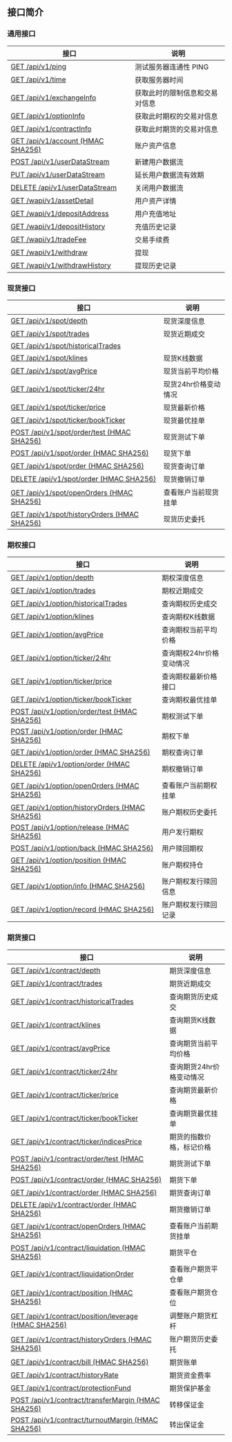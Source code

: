 ## 接口简介
### 通用接口
接口 | 说明
-------------- | -------------- 
[GET /api/v1/ping](https://github.com/openjex/jex-official-api-docs/blob/master/rest-api.md#%E6%B5%8B%E8%AF%95%E6%9C%8D%E5%8A%A1%E5%99%A8%E8%BF%9E%E9%80%9A%E6%80%A7-ping) | 测试服务器连通性 PING  
[GET /api/v1/time](https://github.com/JexApi/jex-official-api-docs/blob/master/rest-api.md#%E8%8E%B7%E5%8F%96%E6%9C%8D%E5%8A%A1%E5%99%A8%E6%97%B6%E9%97%B4) | 获取服务器时间
[GET /api/v1/exchangeInfo](https://github.com/JexApi/jex-official-api-docs/blob/master/rest-api.md#%E4%BA%A4%E6%98%93%E5%AF%B9%E4%BF%A1%E6%81%AF) | 获取此时的限制信息和交易对信息 
[GET /api/v1/optionInfo](https://github.com/JexApi/jex-official-api-docs/blob/master/rest-api.md#%E6%9C%9F%E6%9D%83%E4%BA%A4%E6%98%93%E5%AF%B9%E4%BF%A1%E6%81%AF) | 获取此时期权的交易对信息
[GET /api/v1/contractInfo](https://github.com/JexApi/jex-official-api-docs/blob/master/rest-api.md#%E6%9C%9F%E8%B4%A7%E4%BA%A4%E6%98%93%E5%AF%B9%E4%BF%A1%E6%81%AF) | 获取此时期货的交易对信息
[GET /api/v1/account (HMAC SHA256)](https://github.com/JexApi/jex-official-api-docs/blob/master/rest-api.md#%E8%B4%A6%E6%88%B7%E4%BF%A1%E6%81%AF-user_data) | 账户资产信息 
[POST /api/v1/userDataStream](https://github.com/JexApi/jex-official-api-docs/blob/master/rest-api.md#%E6%96%B0%E5%BB%BA%E7%94%A8%E6%88%B7%E6%95%B0%E6%8D%AE%E6%B5%81-user_stream) | 新建用户数据流
[PUT /api/v1/userDataStream](https://github.com/JexApi/jex-official-api-docs/blob/master/rest-api.md#keepalive-user_stream) | 延长用户数据流有效期
[DELETE /api/v1/userDataStream](https://github.com/JexApi/jex-official-api-docs/blob/master/rest-api.md#%E5%85%B3%E9%97%AD%E7%94%A8%E6%88%B7%E6%95%B0%E6%8D%AE%E6%B5%81-user_stream) | 关闭用户数据流
[GET /wapi/v1/assetDetail](https://github.com/JexApi/jex-official-api-docs/blob/master/rest-api.md#%E7%94%A8%E6%88%B7%E8%B5%84%E4%BA%A7%E8%AF%A6%E6%83%85-user_data) | 用户资产详情
[GET /wapi/v1/depositAddress](https://github.com/JexApi/jex-official-api-docs/blob/master/rest-api.md#%E7%94%A8%E6%88%B7%E5%85%85%E5%80%BC%E5%9C%B0%E5%9D%80-user_data) | 用户充值地址
[GET /wapi/v1/depositHistory](https://github.com/JexApi/jex-official-api-docs/blob/master/rest-api.md#%E7%94%A8%E6%88%B7%E5%85%85%E5%80%BC%E5%8E%86%E5%8F%B2%E8%AE%B0%E5%BD%95-user_data) | 充值历史记录 
[GET /wapi/v1/tradeFee](https://github.com/JexApi/jex-official-api-docs/blob/master/rest-api.md#%E7%94%A8%E6%88%B7%E4%BA%A4%E6%98%93%E6%89%8B%E7%BB%AD%E8%B4%B9-user_data) | 交易手续费 
[GET /wapi/v1/withdraw](https://github.com/JexApi/jex-official-api-docs/blob/master/rest-api.md#%E7%94%A8%E6%88%B7%E6%8F%90%E7%8E%B0-user_data) | 提现 
[GET /wapi/v1/withdrawHistory](https://github.com/JexApi/jex-official-api-docs/blob/master/rest-api.md#%E7%94%A8%E6%88%B7%E6%8F%90%E7%8E%B0%E5%8E%86%E5%8F%B2%E8%AE%B0%E5%BD%95-user_data) | 提现历史记录 

### 现货接口
接口 | 说明
-------------- | -------------- 
[GET /api/v1/spot/depth](https://github.com/JexApi/jex-official-api-docs/blob/master/rest-api.md#%E7%8E%B0%E8%B4%A7%E6%B7%B1%E5%BA%A6%E4%BF%A1%E6%81%AF) | 现货深度信息
[GET /api/v1/spot/trades](https://github.com/JexApi/jex-official-api-docs/blob/master/rest-api.md#%E7%8E%B0%E8%B4%A7%E8%BF%91%E6%9C%9F%E6%88%90%E4%BA%A4) | 现货近期成交
[GET /api/v1/spot/historicalTrades](https://github.com/JexApi/jex-official-api-docs/blob/master/rest-api.md#%E6%9F%A5%E8%AF%A2%E7%8E%B0%E8%B4%A7%E5%8E%86%E5%8F%B2%E6%88%90%E4%BA%A4market_data) | 
[GET /api/v1/spot/klines](https://github.com/JexApi/jex-official-api-docs/blob/master/rest-api.md#%E7%8E%B0%E8%B4%A7k%E7%BA%BF%E6%95%B0%E6%8D%AE) | 现货K线数据
[GET /api/v1/spot/avgPrice](https://github.com/JexApi/jex-official-api-docs/blob/master/rest-api.md#%E7%8E%B0%E8%B4%A7%E5%BD%93%E5%89%8D%E5%B9%B3%E5%9D%87%E4%BB%B7%E6%A0%BC) | 现货当前平均价格
[GET /api/v1/spot/ticker/24hr](https://github.com/JexApi/jex-official-api-docs/blob/master/rest-api.md#%E7%8E%B0%E8%B4%A724hr%E4%BB%B7%E6%A0%BC%E5%8F%98%E5%8A%A8%E6%83%85%E5%86%B5) | 现货24hr价格变动情况
[GET /api/v1/spot/ticker/price](https://github.com/JexApi/jex-official-api-docs/blob/master/rest-api.md#%E7%8E%B0%E8%B4%A7%E6%9C%80%E6%96%B0%E4%BB%B7%E6%A0%BC%E6%8E%A5%E5%8F%A3) | 现货最新价格
[GET /api/v1/spot/ticker/bookTicker](https://github.com/JexApi/jex-official-api-docs/blob/master/rest-api.md#%E7%8E%B0%E8%B4%A7%E6%9C%80%E4%BC%98%E6%8C%82%E5%8D%95%E6%8E%A5%E5%8F%A3) | 现货最优挂单
[POST /api/v1/spot/order/test (HMAC SHA256)](https://github.com/JexApi/jex-official-api-docs/blob/master/rest-api.md#%E7%8E%B0%E8%B4%A7%E6%B5%8B%E8%AF%95%E4%B8%8B%E5%8D%95%E6%8E%A5%E5%8F%A3-trade) | 现货测试下单
[POST /api/v1/spot/order  (HMAC SHA256)](https://github.com/JexApi/jex-official-api-docs/blob/master/rest-api.md#%E7%8E%B0%E8%B4%A7%E4%B8%8B%E5%8D%95--trade) | 现货下单 
[GET /api/v1/spot/order (HMAC SHA256)](https://github.com/JexApi/jex-official-api-docs/blob/master/rest-api.md#%E7%8E%B0%E8%B4%A7%E6%9F%A5%E8%AF%A2%E8%AE%A2%E5%8D%95-user_data) | 现货查询订单
[DELETE /api/v1/spot/order  (HMAC SHA256)](https://github.com/JexApi/jex-official-api-docs/blob/master/rest-api.md#%E7%8E%B0%E8%B4%A7%E6%92%A4%E9%94%80%E8%AE%A2%E5%8D%95-trade) | 现货撤销订单 
[GET /api/v1/spot/openOrders  (HMAC SHA256)](https://github.com/JexApi/jex-official-api-docs/blob/master/rest-api.md#%E6%9F%A5%E7%9C%8B%E8%B4%A6%E6%88%B7%E5%BD%93%E5%89%8D%E7%8E%B0%E8%B4%A7%E6%8C%82%E5%8D%95-user_data) | 查看账户当前现货挂单 
[GET /api/v1/spot/historyOrders  (HMAC SHA256)](https://github.com/JexApi/jex-official-api-docs/blob/master/rest-api.md#%E8%B4%A6%E6%88%B7%E7%8E%B0%E8%B4%A7%E5%8E%86%E5%8F%B2%E5%A7%94%E6%89%98-user_data) | 现货历史委托
 


### 期权接口
接口 | 说明
-------------- | -------------- 
[GET /api/v1/option/depth](https://github.com/JexApi/jex-official-api-docs/blob/master/rest-api.md#%E6%9C%9F%E6%9D%83%E6%B7%B1%E5%BA%A6%E4%BF%A1%E6%81%AF) | 期权深度信息
[GET /api/v1/option/trades](https://github.com/JexApi/jex-official-api-docs/blob/master/rest-api.md#%E6%9C%9F%E6%9D%83%E8%BF%91%E6%9C%9F%E6%88%90%E4%BA%A4) | 期权近期成交
[GET /api/v1/option/historicalTrades](https://github.com/JexApi/jex-official-api-docs/blob/master/rest-api.md#%E6%9F%A5%E8%AF%A2%E6%9C%9F%E6%9D%83%E5%8E%86%E5%8F%B2%E6%88%90%E4%BA%A4market_data) | 查询期权历史成交
[GET /api/v1/option/klines](https://github.com/JexApi/jex-official-api-docs/blob/master/rest-api.md#%E6%9F%A5%E8%AF%A2%E6%9C%9F%E6%9D%83k%E7%BA%BF%E6%95%B0%E6%8D%AE) | 查询期权K线数据
[GET /api/v1/option/avgPrice](https://github.com/JexApi/jex-official-api-docs/blob/master/rest-api.md#%E6%9F%A5%E8%AF%A2%E6%9C%9F%E6%9D%83%E5%BD%93%E5%89%8D%E5%B9%B3%E5%9D%87%E4%BB%B7%E6%A0%BC) | 查询期权当前平均价格
[GET /api/v1/option/ticker/24hr](https://github.com/JexApi/jex-official-api-docs/blob/master/rest-api.md#%E6%9F%A5%E8%AF%A2%E6%9C%9F%E6%9D%8324hr%E4%BB%B7%E6%A0%BC%E5%8F%98%E5%8A%A8%E6%83%85%E5%86%B5) | 查询期权24hr价格变动情况
[GET /api/v1/option/ticker/price](https://github.com/JexApi/jex-official-api-docs/blob/master/rest-api.md#%E6%9F%A5%E8%AF%A2%E6%9C%9F%E6%9D%83%E6%9C%80%E6%96%B0%E4%BB%B7%E6%A0%BC%E6%8E%A5%E5%8F%A3) | 查询期权最新价格接口
[GET /api/v1/option/ticker/bookTicker](https://github.com/JexApi/jex-official-api-docs/blob/master/rest-api.md#%E6%9F%A5%E8%AF%A2%E6%9C%9F%E6%9D%83%E6%9C%80%E4%BC%98%E6%8C%82%E5%8D%95%E6%8E%A5%E5%8F%A3) | 查询期权最优挂单
[POST /api/v1/option/order/test (HMAC SHA256)](https://github.com/JexApi/jex-official-api-docs/blob/master/rest-api.md#%E6%9C%9F%E6%9D%83%E6%B5%8B%E8%AF%95%E4%B8%8B%E5%8D%95%E6%8E%A5%E5%8F%A3-trade) | 期权测试下单
[POST /api/v1/option/order  (HMAC SHA256)](https://github.com/JexApi/jex-official-api-docs/blob/master/rest-api.md#%E6%9C%9F%E6%9D%83%E4%B8%8B%E5%8D%95--trade) | 期权下单 
[GET /api/v1/option/order (HMAC SHA256)](https://github.com/JexApi/jex-official-api-docs/blob/master/rest-api.md#%E6%9C%9F%E6%9D%83%E6%9F%A5%E8%AF%A2%E8%AE%A2%E5%8D%95-user_data) | 期权查询订单
[DELETE /api/v1/option/order  (HMAC SHA256)](https://github.com/JexApi/jex-official-api-docs/blob/master/rest-api.md#%E6%9C%9F%E6%9D%83%E6%92%A4%E9%94%80%E8%AE%A2%E5%8D%95-trade) | 期权撤销订单 
[GET /api/v1/option/openOrders  (HMAC SHA256)](https://github.com/JexApi/jex-official-api-docs/blob/master/rest-api.md#%E6%9F%A5%E7%9C%8B%E8%B4%A6%E6%88%B7%E5%BD%93%E5%89%8D%E6%9C%9F%E6%9D%83%E6%8C%82%E5%8D%95-user_data) | 查看账户当前期权挂单
[GET /api/v1/option/historyOrders  (HMAC SHA256)](https://github.com/JexApi/jex-official-api-docs/blob/master/rest-api.md#%E8%B4%A6%E6%88%B7%E6%9C%9F%E6%9D%83%E5%8E%86%E5%8F%B2%E5%A7%94%E6%89%98-user_data) | 账户期权历史委托 
[POST /api/v1/option/release  (HMAC SHA256)](https://github.com/JexApi/jex-official-api-docs/blob/master/rest-api.md#%E7%94%A8%E6%88%B7%E5%8F%91%E8%A1%8C%E6%9C%9F%E6%9D%83-trade) | 用户发行期权
[POST /api/v1/option/back  (HMAC SHA256)](https://github.com/JexApi/jex-official-api-docs/blob/master/rest-api.md#%E7%94%A8%E6%88%B7%E8%B5%8E%E5%9B%9E%E6%9C%9F%E6%9D%83-trade) | 用户赎回期权
[GET /api/v1/option/position  (HMAC SHA256)](https://github.com/JexApi/jex-official-api-docs/blob/master/rest-api.md#%E8%B4%A6%E6%88%B7%E6%9C%9F%E6%9D%83%E6%8C%81%E4%BB%93-user_data) | 账户期权持仓
[GET /api/v1/option/info  (HMAC SHA256)](https://github.com/JexApi/jex-official-api-docs/blob/master/rest-api.md#%E8%B4%A6%E6%88%B7%E6%9C%9F%E6%9D%83%E5%8F%91%E8%A1%8C%E8%B5%8E%E5%9B%9E%E4%BF%A1%E6%81%AF-user_data) | 账户期权发行赎回信息
[GET /api/v1/option/record  (HMAC SHA256)](https://github.com/JexApi/jex-official-api-docs/blob/master/rest-api.md#%E8%B4%A6%E6%88%B7%E6%9C%9F%E6%9D%83%E5%8F%91%E8%A1%8C%E8%B5%8E%E5%9B%9E%E8%AE%B0%E5%BD%95-user_data) | 账户期权发行赎回记录 


### 期货接口
接口 | 说明
-------------- | -------------- 
[GET /api/v1/contract/depth](https://github.com/JexApi/jex-official-api-docs/blob/master/rest-api.md#%E6%9C%9F%E8%B4%A7%E6%B7%B1%E5%BA%A6%E4%BF%A1%E6%81%AF) | 期货深度信息
[GET /api/v1/contract/trades](https://github.com/JexApi/jex-official-api-docs/blob/master/rest-api.md#%E6%9C%9F%E8%B4%A7%E8%BF%91%E6%9C%9F%E6%88%90%E4%BA%A4) | 期货近期成交
[GET /api/v1/contract/historicalTrades](https://github.com/JexApi/jex-official-api-docs/blob/master/rest-api.md#%E6%9F%A5%E8%AF%A2%E6%9C%9F%E8%B4%A7%E5%8E%86%E5%8F%B2%E6%88%90%E4%BA%A4market_data) | 查询期货历史成交
[GET /api/v1/contract/klines](https://github.com/JexApi/jex-official-api-docs/blob/master/rest-api.md#%E6%9F%A5%E8%AF%A2%E6%9C%9F%E8%B4%A7k%E7%BA%BF%E6%95%B0%E6%8D%AE) | 查询期货K线数据
[GET /api/v1/contract/avgPrice](https://github.com/JexApi/jex-official-api-docs/blob/master/rest-api.md#%E6%9F%A5%E8%AF%A2%E6%9C%9F%E8%B4%A7%E5%BD%93%E5%89%8D%E5%B9%B3%E5%9D%87%E4%BB%B7%E6%A0%BC) | 查询期货当前平均价格
[GET /api/v1/contract/ticker/24hr](https://github.com/JexApi/jex-official-api-docs/blob/master/rest-api.md#%E6%9F%A5%E8%AF%A2%E6%9C%9F%E8%B4%A724hr%E4%BB%B7%E6%A0%BC%E5%8F%98%E5%8A%A8%E6%83%85%E5%86%B5) | 查询期货24hr价格变动情况
[GET /api/v1/contract/ticker/price](https://github.com/JexApi/jex-official-api-docs/blob/master/rest-api.md#%E6%9F%A5%E8%AF%A2%E6%9C%9F%E8%B4%A7%E6%9C%80%E6%96%B0%E4%BB%B7%E6%A0%BC%E6%8E%A5%E5%8F%A3) | 查询期货最新价格
[GET /api/v1/contract/ticker/bookTicker](https://github.com/JexApi/jex-official-api-docs/blob/master/rest-api.md#%E6%9F%A5%E8%AF%A2%E6%9C%9F%E8%B4%A7%E6%9C%80%E4%BC%98%E6%8C%82%E5%8D%95%E6%8E%A5%E5%8F%A3) | 查询期货最优挂单
[GET /api/v1/contract/ticker/indicesPrice](https://github.com/JexApi/jex-official-api-docs/blob/master/rest-api.md#%E6%9C%9F%E8%B4%A7%E7%9A%84%E6%8C%87%E6%95%B0%E4%BB%B7%E6%A0%BC%E6%A0%87%E8%AE%B0%E4%BB%B7%E6%A0%BC) | 期货的指数价格，标记价格
[POST /api/v1/contract/order/test (HMAC SHA256)](https://github.com/JexApi/jex-official-api-docs/blob/master/rest-api.md#%E6%9C%9F%E8%B4%A7%E6%B5%8B%E8%AF%95%E4%B8%8B%E5%8D%95%E6%8E%A5%E5%8F%A3-trade) | 期货测试下单
[POST /api/v1/contract/order  (HMAC SHA256)](https://github.com/JexApi/jex-official-api-docs/blob/master/rest-api.md#%E6%9C%9F%E8%B4%A7%E4%B8%8B%E5%8D%95--trade) | 期货下单
[GET /api/v1/contract/order (HMAC SHA256)](https://github.com/JexApi/jex-official-api-docs/blob/master/rest-api.md#%E6%9C%9F%E8%B4%A7%E6%9F%A5%E8%AF%A2%E8%AE%A2%E5%8D%95-user_data) | 期货查询订单
[DELETE /api/v1/contract/order  (HMAC SHA256)](https://github.com/JexApi/jex-official-api-docs/blob/master/rest-api.md#%E6%9C%9F%E8%B4%A7%E6%92%A4%E9%94%80%E8%AE%A2%E5%8D%95-trade) | 期货撤销订单
[GET /api/v1/contract/openOrders  (HMAC SHA256)](https://github.com/JexApi/jex-official-api-docs/blob/master/rest-api.md#%E6%9F%A5%E7%9C%8B%E8%B4%A6%E6%88%B7%E5%BD%93%E5%89%8D%E6%9C%9F%E8%B4%A7%E6%8C%82%E5%8D%95-user_data) | 查看账户当前期货挂单
[POST /api/v1/contract/liquidation  (HMAC SHA256)](https://github.com/JexApi/jex-official-api-docs/blob/master/rest-api.md#%E6%9C%9F%E8%B4%A7%E5%B9%B3%E4%BB%93-trade) | 期货平仓
[GET /api/v1/contract/liquidationOrder](https://github.com/JexApi/jex-official-api-docs/blob/master/rest-api.md#%E6%9F%A5%E7%9C%8B%E8%B4%A6%E6%88%B7%E6%9C%9F%E8%B4%A7%E5%B9%B3%E4%BB%93%E5%8D%95-market_data) | 查看账户期货平仓单
[GET /api/v1/contract/position  (HMAC SHA256)](https://github.com/JexApi/jex-official-api-docs/blob/master/rest-api.md#%E6%9F%A5%E7%9C%8B%E8%B4%A6%E6%88%B7%E6%9C%9F%E8%B4%A7%E4%BB%93%E4%BD%8D-user_data) | 查看账户期货仓位
[GET /api/v1/contract/position/leverage  (HMAC SHA256)](https://github.com/JexApi/jex-official-api-docs/blob/master/rest-api.md#%E8%B0%83%E6%95%B4%E8%B4%A6%E6%88%B7%E6%9C%9F%E8%B4%A7%E6%9D%A0%E6%9D%86-user_data) | 调整账户期货杠杆
[GET /api/v1/contract/historyOrders  (HMAC SHA256)](https://github.com/JexApi/jex-official-api-docs/blob/master/rest-api.md#%E8%B4%A6%E6%88%B7%E6%9C%9F%E8%B4%A7%E5%8E%86%E5%8F%B2%E5%A7%94%E6%89%98-user_data) | 账户期货历史委托
[GET /api/v1/contract/bill  (HMAC SHA256)](https://github.com/JexApi/jex-official-api-docs/blob/master/rest-api.md#%E8%B4%A6%E6%88%B7%E6%9C%9F%E8%B4%A7%E8%B4%A6%E5%8D%95-user_data) | 期货账单
[GET /api/v1/contract/historyRate](https://github.com/JexApi/jex-official-api-docs/blob/master/rest-api.md#%E6%9C%9F%E8%B4%A7%E8%B5%84%E9%87%91%E8%B4%B9%E7%8E%87) | 期货资金费率
[GET /api/v1/contract/protectionFund](https://github.com/JexApi/jex-official-api-docs/blob/master/rest-api.md#%E6%9C%9F%E8%B4%A7%E4%BF%9D%E6%8A%A4%E5%9F%BA%E9%87%91) | 期货保护基金
[POST /api/v1/contract/transferMargin  (HMAC SHA256)](https://github.com/JexApi/jex-official-api-docs/blob/master/rest-api.md#%E8%BD%AC%E7%A7%BB%E4%BF%9D%E8%AF%81%E9%87%91-user_data) | 转移保证金 
[POST /api/v1/contract/turnoutMargin  (HMAC SHA256)](https://github.com/JexApi/jex-official-api-docs/blob/master/rest-api.md#%E8%BD%AC%E5%87%BA%E4%BF%9D%E8%AF%81%E9%87%91-user_data) | 转出保证金